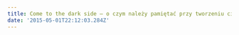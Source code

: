 ```yaml
---
title: Come to the dark side – o czym należy pamiętać przy tworzeniu ciemnego motywu
date: '2015-05-01T22:12:03.284Z'
---
```

